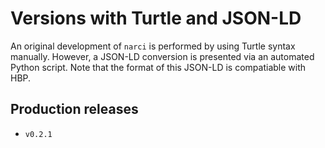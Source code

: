 # Versions with Turtle and JSON-LD

An original development of `narci` is performed by using Turtle syntax manually. However,
a JSON-LD conversion is presented via an automated Python script. Note that the format of
this JSON-LD is compatiable with HBP.

## Production releases

* `v0.2.1`
